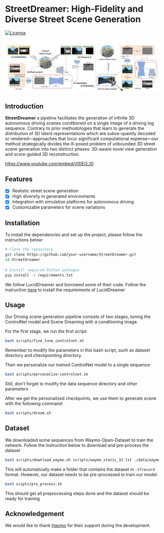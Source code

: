 # StreetDreamer: High-Fidelity and Diverse Street Scene Generation

[![License](https://img.shields.io/badge/license-MIT-blue.svg)](LICENSE)

![OurPipeline](./resources/main_pic.png)

## Introduction

**StreetDreamer** a pipeline facilitates the generation of infinite 3D autonomous driving scenes conditioned on a single image of a driving log sequence. Contrary to prior methodologies that learn to generate the distribution of 3D latent representations which are subse-quently decoded or rendered—approaches that incur significant computational expense—our method strategically divides the ill-posed problem of unbounded 3D street scene generation into two distinct phases: 3D-aware novel view generation and score-guided 3D reconstruction.

https://www.youtube.com/embed/VIDEO_ID

## Features
- [x] Realistic street scene generation
- [x] High diversity in generated environments
- [x] Integration with simulation platforms for autonomous driving
- [x] Customizable parameters for scene variations

## Installation

To install the dependencies and set up the project, please follow the instructions below:

```bash
# Clone the repository
git clone https://github.com/your-username/StreetDreamer.git
cd StreetDreamer

# Install required Python packages
pip install -r requirements.txt
```

We follow LucidDreamer and borrowed some of their code. Follow the instruction [here](https://github.com/luciddreamer-cvlab/LucidDreamer) to install the requirements of LucidDreamer

## Usage
Our Driving scene generation pipeline consists of two stages, tuning the ControlNet model and Scene Dreaming with a conditioning image.

For the first stage, we run the first script:
```bash
bash scripts/fine_tune_controlnet.sh
```
Remember to modify the parameters in this bash script, such as dataset directory and checkpointing directory.

Then we personalize our trained ControlNet model to a single sequence:
```bash
bash scripts/personalize-controlnet.sh
```

Still, don't forget to modify the data sequence directory and other parameters

After we get the personailzed checkpoints, we use them to generate scene with the following command:

```bash
bash scripts/dream.sh
```

## Dataset

We downloaded some sequences from Waymo-Open-Dataset to train the network. Follow the instruction below to download and pre-process the dataset

```bash
bash scripts/download_waymo.sh scripts/waymo_static_32.lst ./data/waymo_tfrecords/1.4.2
```

This will automatically make a folder that contains the dataset in `.tfrecord` format. However, our dataset needs to be pre-processed to train our model:

```bash
bash scipts/pre_process.sh
```
This should get all preprocessing steps done and the dataset should be ready for training


## Acknowledgement

We would like to thank [Haomo](haomo.ai) for their support during the development.
